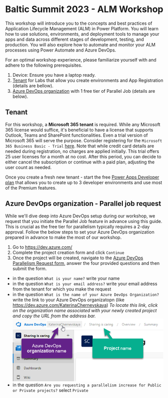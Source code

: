 # Baltic Summit 2023 - ALM Workshop

This workshop will introduce you to the concepts and best practices of Application Lifecycle Management (ALM) in Power Platform. You will learn how to use solutions, environments, and deployment tools to manage your apps and data across different stages of development, testing, and production. You will also explore how to automate and monitor your ALM processes using Power Automate and Azure DevOps.

For an optimal workshop experience, please familiarize yourself with and adhere to the following prerequisites.
1. Device: Ensure you have a laptop ready.
2. [Tenant](https://github.com/Katerina-Chernevskaya/BalticSummit2023#tenant) for Labs that allow you create environments and App Registration (details are bellow).
3. [Azure DevOps organization](https://github.com/Katerina-Chernevskaya/BalticSummit2023#azure-devops-organization---parallel-job-request) with 1 free tier of Parallel Job (details are below).

## Tenant

For this workshop, a **Microsoft 365 tenant** is required. While any Microsoft 365 license would suffice, it's beneficial to have a license that supports Outlook, Teams and SharePoint functionalities. Even a trial version of Microsoft 365 will serve the purpose. Consider registering for the `Microsoft 365 Business Basic - Trial` [here](https://signup.microsoft.com/get-started/signup?products=91dcd8b1-3b1b-444d-9cdb-0bc0da3eb40d&mproducts=CFQ7TTC0LH18:0002&fmproducts=CFQ7TTC0LH18:0002&culture=en-us&country=us&ali=1). Note that while credit card details are needed during registration, no charges are applied initially. This trial offers 25 user licenses for a month at no cost. After this period, you can decide to either cancel the subscription or continue with a paid plan, adjusting the user count as needed.

Once you create a fresh new tenant - start the free [Power Apps Developer plan](https://powerapps.microsoft.com/en-us/developerplan/) that allows you to create up to 3 developer environments and use most of the Premium features.


## Azure DevOps organization - Parallel job request

While we'll dive deep into Azure DevOps setup during our workshop, we request that you initiate the Parallel Job feature in advance using this guide. This is crucial as the free tier for parallelism typically requires a 2-day approval. Follow the below steps to set your Azure DevOps organization prepared in advance to make the most of our workshop.

1. Go to https://dev.azure.com/
2. Complete the project creation form and click `Continue`
3. Once the project will be created, navigate to the [Azure DevOps Parallelism Request form](https://forms.office.com/pages/responsepage.aspx?id=v4j5cvGGr0GRqy180BHbR63mUWPlq7NEsFZhkyH8jChUMlM3QzdDMFZOMkVBWU5BWFM3SDI2QlRBSC4u), answer the four provided questions and then submit the form.
- in the question `What is your name?` write your name
- in the question `What is your email address?` write your email address from the tenant for which you make the request
- in the question `What is the name of your Azure DevOps Organization?` write the link to your Azure DevOps organizatopn (like https://dev.azure.com/KaterinaChernevskaya)
_To locate this link, click on the organization name associated with your newly created project and copy the URL from the address bar._
![AzureDevOpsProject](./assets/AzureDevOpsProject.png)
- in the question `Are you requesting a parallelism increase for Public or Private projects?` select `Private`


